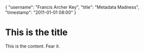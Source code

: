 {
 "username": "Francis Archer Key",
 "title": "Metadata Madness",
 "timestamp": "2011-01-01 08:00"
}

# This is the title
This is the content. Fear it.